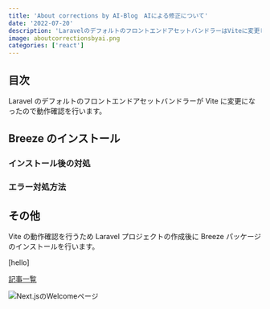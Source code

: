 ```yaml
---
title: 'About corrections by AI-Blog　AIによる修正について'
date: '2022-07-20'
description: 'LaravelのデフォルトのフロントエンドアセットバンドラーはViteに変更したので動作確認をしています。'
image: aboutcorrectionsbyai.png
categories: ['react']
---
```

## 目次

Laravel のデフォルトのフロントエンドアセットバンドラーが Vite に変更になったので動作確認を行います。


## Breeze のインストール
### インストール後の対処
### エラー対処方法

## その他

Vite の動作確認を行うため Laravel プロジェクトの作成後に Breeze パッケージのインストールを行います。

[hello]

[記事一覧](/)

![Next.jsのWelcomeページ](http://localhost:3000/welcomeblog.png)
